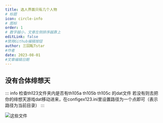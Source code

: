 ```yaml
---
title: 选人界面只有几个人物
# 标题
icon: circle-info
# 图标
order: 1
# 数字越小，文章左侧排序越靠上
editLink: false
#禁用Github编辑按钮
author: 三回転Tstar
#作者
date: 2023-08-01
#文章编辑日期
---
```


## **没有合体绯想天**

::: info
检查th123文件夹内是否有th105a th105b th105c 的dat文件
若没有则去把你的绯想天游戏dat移动进来，在configex123.ini里设置路径为一个点即可（表示路径为当前目录）
:::

![这些文件](https://img.514.live/img/202308010903678.png)
